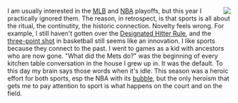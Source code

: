 <img src="http://scripting.com/images/2020/10/17/kranepool.png" border="0" align="right">I am usually interested in the <a href="https://en.wikipedia.org/wiki/Major_League_Baseball">MLB</a> and <a href="https://en.wikipedia.org/wiki/National_Basketball_Association">NBA</a> playoffs, but this year I practically ignored them. The reason, in retrospect, is that sports is all about the ritual, the continutity, the historic connection. Novelty feels wrong. For example, I still haven't gotten over the <a href="https://en.wikipedia.org/wiki/Designated_hitter">Designated Hitter Rule</a>, and the <a href="https://en.wikipedia.org/wiki/Three-point_field_goal">three-point shot</a> in basketball still seems like an innovation. I like sports because they connect to the past. I went to games as a kid with ancestors who are now gone. "What did the Mets do?" was the beginning of every kitchen table conversation in the house I grew up in. It was the default. To this day my brain says those words when it's idle. This season was a heroic effort for both sports, esp the NBA with its <a href="https://en.wikipedia.org/wiki/2020_NBA_Bubble">bubble</a>, but the only heroism that gets me to pay attention to sport is what happens on the court and on the field.  

